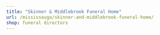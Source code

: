 ```yaml
---
title: "Skinner & Middlebrook Funeral Home"
url: /mississauga/skinner-and-middlebrook-funeral-home/
shop: funeral directors
---
```

